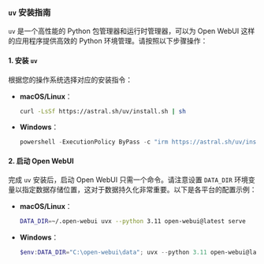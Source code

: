 ### `uv` 安装指南

`uv` 是一个高性能的 Python 包管理器和运行时管理器，可以为 Open WebUI 这样的应用程序提供高效的 Python 环境管理。请按照以下步骤操作：

#### 1. 安装 `uv`

根据您的操作系统选择对应的安装指令：

- **macOS/Linux**：  
  ```bash
  curl -LsSf https://astral.sh/uv/install.sh | sh
  ```

- **Windows**：  
  ```powershell
  powershell -ExecutionPolicy ByPass -c "irm https://astral.sh/uv/install.ps1 | iex"
  ```

#### 2. 启动 Open WebUI

完成 `uv` 安装后，启动 Open WebUI 只需一个命令。请注意设置 `DATA_DIR` 环境变量以指定数据存储位置，这对于数据持久化非常重要。以下是各平台的配置示例：

- **macOS/Linux**：  
  ```bash
  DATA_DIR=~/.open-webui uvx --python 3.11 open-webui@latest serve
  ```

- **Windows**：  
  ```powershell
  $env:DATA_DIR="C:\open-webui\data"; uvx --python 3.11 open-webui@latest serve
  ```
